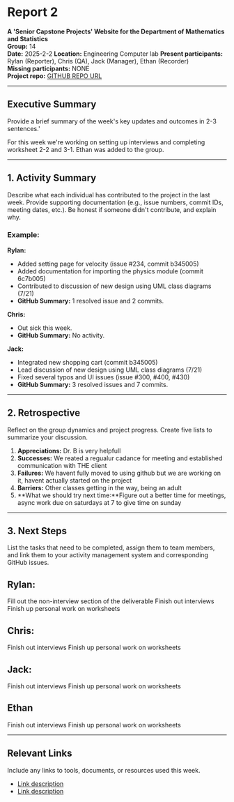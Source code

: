 # Report 2

**A 'Senior Capstone Projects' Website for the Department of Mathematics and Statistics**  
**Group:** 14  
**Date:** 2025-2-2
**Location:** Engineering Computer lab
**Present participants:** Rylan (Reporter), Chris (QA), Jack (Manager), Ethan (Recorder)  
**Missing participants:** NONE  
**Project repo:** [GITHUB REPO URL](https://github.com/Naalu/ds-senior-capstone-projects-website)  

---

## Executive Summary
Provide a brief summary of the week's key updates and outcomes in 2-3 sentences.'

For this week we're working on setting up interviews and completing worksheet 2-2 and 3-1. Ethan was added to the group.

---

## 1. Activity Summary
Describe what each individual has contributed to the project in the last week. Provide supporting documentation (e.g., issue numbers, commit IDs, meeting dates, etc.). Be honest if someone didn't contribute, and explain why.

### Example:
**Rylan:**
- Added setting page for velocity (issue #234, commit b345005)
- Added documentation for importing the physics module (commit 6c7b005)
- Contributed to discussion of new design using UML class diagrams (7/21)
- **GitHub Summary:** 1 resolved issue and 2 commits.

**Chris:**
- Out sick this week.
- **GitHub Summary:** No activity.

**Jack:**
- Integrated new shopping cart (commit b345005)
- Lead discussion of new design using UML class diagrams (7/21)
- Fixed several typos and UI issues (issue #300, #400, #430)
- **GitHub Summary:** 3 resolved issues and 7 commits.

---

## 2. Retrospective
Reflect on the group dynamics and project progress. Create five lists to summarize your discussion.


1. **Appreciations:** Dr. B is very helpfull
2. **Successes:** We reated a regualur cadance for meeting and established communication with THE client
3. **Failures:** We havent fully moved to using github but we are working on it, havent actually started on the project
4. **Barriers:** Other classes getting in the way, being an adult
5. **What we should try next time:**Figure out a better time for meetings, async work due on saturdays at 7 to give time on sunday 

---

## 3. Next Steps
List the tasks that need to be completed, assign them to team members, and link them to your activity management system and corresponding GitHub issues.

**Rylan:**
-
Fill out the non-interview section of the deliverable
Finish out interviews
Finish up personal work on worksheets

**Chris:**
- 
Finish out interviews
Finish up personal work on worksheets

**Jack:**
-
Finish out interviews
Finish up personal work on worksheets
  
**Ethan**
-
Finish out interviews
Finish up personal work on worksheets

---

## Relevant Links
Include any links to tools, documents, or resources used this week.
- [Link description](URL)
- [Link description](URL)
